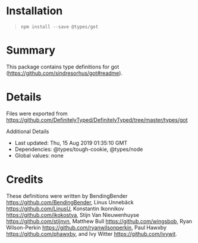 # Installation
> `npm install --save @types/got`

# Summary
This package contains type definitions for got (https://github.com/sindresorhus/got#readme).

# Details
Files were exported from https://github.com/DefinitelyTyped/DefinitelyTyped/tree/master/types/got

Additional Details
 * Last updated: Thu, 15 Aug 2019 01:35:10 GMT
 * Dependencies: @types/tough-cookie, @types/node
 * Global values: none

# Credits
These definitions were written by BendingBender <https://github.com/BendingBender>, Linus Unnebäck <https://github.com/LinusU>, Konstantin Ikonnikov <https://github.com/ikokostya>, Stijn Van Nieuwenhuyse <https://github.com/stijnvn>, Matthew Bull <https://github.com/wingsbob>, Ryan Wilson-Perkin <https://github.com/ryanwilsonperkin>, Paul Hawxby <https://github.com/phawxby>, and Ivy Witter <https://github.com/ivywit>.
